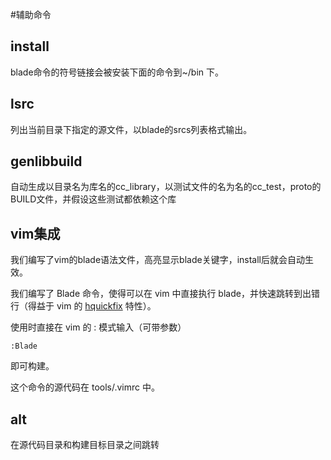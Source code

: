 #辅助命令

## install
blade命令的符号链接会被安装下面的命令到~/bin 下。

## lsrc
列出当前目录下指定的源文件，以blade的srcs列表格式输出。

## genlibbuild
自动生成以目录名为库名的cc_library，以测试文件的名为名的cc_test，proto的BUILD文件，并假设这些测试都依赖这个库

## vim集成
我们编写了vim的blade语法文件，高亮显示blade关键字，install后就会自动生效。

我们编写了 Blade 命令，使得可以在 vim 中直接执行 blade，并快速跳转到出错行（得益于 vim 的 [hquickfix](ttp://easwy.com/blog/archives/advanced-vim-skills-quickfix-mode/) 特性）。

使用时直接在 vim 的 : 模式输入（可带参数）

```vim
:Blade
```

即可构建。

这个命令的源代码在 tools/.vimrc 中。

## alt
在源代码目录和构建目标目录之间跳转

